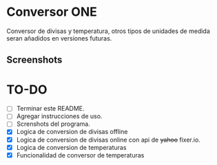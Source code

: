 # Conversor ONE
Conversor de divisas y temperatura, otros tipos de unidades de medida seran añadidos en versiones futuras.

## Screenshots


# TO-DO
- [ ] Terminar este README.
- [ ] Agregar instrucciones de uso.
- [ ] Screnshots del programa.
- [x] Logica de conversion de divisas offline
- [x] Logica de conversion de divisas online con api de ~~yahoo~~ fixer.io.
- [x] Logica de conversion de temperaturas
- [x] Funcionalidad de conversor de temperaturas
